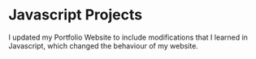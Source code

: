 # Javascript Projects
I updated my Portfolio Website to include modifications that I learned in Javascript, which changed the behaviour of my website.  
 
